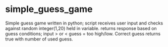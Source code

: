 # simple_guess_game
Simple guess game written in python; script receives user input and checks against random integer(1,20) held in variable. returns response based on guess conditions; input > or < guess = too high/low. Correct guess returns true with number of used guess.
